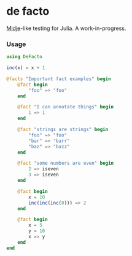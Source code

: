 # de facto

[Midje](https://github.com/marick/Midje)-like testing for Julia. A
work-in-progress.

### Usage

```jl
using DeFacto

inc(x) = x + 1

@facts "Important fact examples" begin
    @fact begin
        "foo" => "foo"
    end

    @fact "I can annotate things" begin
        1 => 1
    end

    @fact "strings are strings" begin
        "foo" => "foo"
        "bar" => "barr"
        "baz" => "bazz"
    end

    @fact "some numbers are even" begin
        2 => iseven
        3 => iseven
    end

    @fact begin
        x = 10
        inc(inc(inc(0))) => 2
    end

    @fact begin
        x = 5
        y = 10
        x => y
    end
end
```
